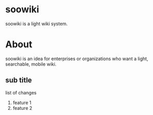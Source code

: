 # soowiki
soowiki is a light wiki system.

# About
soowiki is an idea for enterprises or organizations who want a light, searchable, mobile wiki.

## sub title 
list of changes

1. feature 1
1. feature 2
